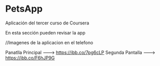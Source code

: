 # PetsApp
Aplicación del tercer curso de Coursera

En esta sección pueden revisar la app

//Imagenes de la aplicacion en el telefono

Panatlla Principal --->  https://ibb.co/7pg6cLP
Segunda Pantalla   ---> https://ibb.co/F6hJP9G
